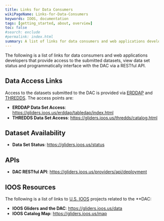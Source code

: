 ```yaml
---
title: Links for Data Consumers
wikiPageName: Links-for-Data-Consumers
keywords: IOOS, documentation
tags: [getting_started, about, overview]
toc: false
#search: exclude
#permalink: index.html
summary: A list of links for data consumers and web applications developers.
---
```


<!--
> [Wiki](https://github.com/kerfoot/ioosngdac/wiki) ▸ **Data Consumer Links**
-->

The following is a list of links for data consumers and web applications developers that provide access to the submitted datasets, view data set status and programmatically interface with the DAC via a RESTful API.

<!--

# Contents

- [Links](#data-access-links)
- [Dataset Availability](#availability)
- [DAC APIs](#apis)
- [IOOS Resources](#ioos-resources)
- [Interacting with the DAC: Discussion & Examples](#discussion-and-examples)

-->

## Data Access Links
Access to the datasets submitted to the DAC is provided via [ERDDAP](http://coastwatch.pfeg.noaa.gov/erddap/information.html) and [THREDDS](http://www.unidata.ucar.edu/software/thredds/current/tds/).  The access points are:

 - **ERDDAP Data Set Access**: https://gliders.ioos.us/erddap/tabledap/index.html
 - **THREDDS Data Set Access**: https://gliders.ioos.us/thredds/catalog.html

## Dataset Availability

 - **Data Set Status**: https://gliders.ioos.us/status

## APIs

 - **DAC RESTful API**: https://gliders.ioos.us/providers/api/deployment

## IOOS Resources

The following is a list of links to [U.S. IOOS]() projects related to the **DAC</b>:

 - **IOOS Gliders and the DAC**: https://gliders.ioos.us/data
 - **IOOS Catalog Map**: https://gliders.ioos.us/map

